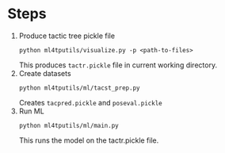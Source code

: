 # Steps

1. Produce tactic tree pickle file
   ```
   python ml4tputils/visualize.py -p <path-to-files>
   ```
   This produces `tactr.pickle` file in current working directory.
2. Create datasets
   ```
   python ml4tputils/ml/tacst_prep.py
   ```
   Creates `tacpred.pickle` and `poseval.pickle`
3. Run ML
   ```
   python ml4tputils/ml/main.py
   ```
   This runs the model on the tactr.pickle file.
   
